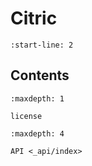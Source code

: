 # Citric

```{include} ../README.md
:start-line: 2
```

## Contents

```{toctree}
:maxdepth: 1

license
```

```{toctree}
:maxdepth: 4

API <_api/index>
```
